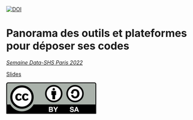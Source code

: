 [![DOI](https://zenodo.org/badge/DOI/10.5281/zenodo.7405427.svg)](https://doi.org/10.5281/zenodo.7405427)

# Panorama des outils et plateformes pour déposer ses codes

*[Semaine Data-SHS Paris 2022](https://u-paris.fr/bibliotheques/semaine-data-shs-paris-2022/)*  

[Slides](https://rcarto.github.io/Data-SHS_2022/)



![](img/logo_by-sa.svg)